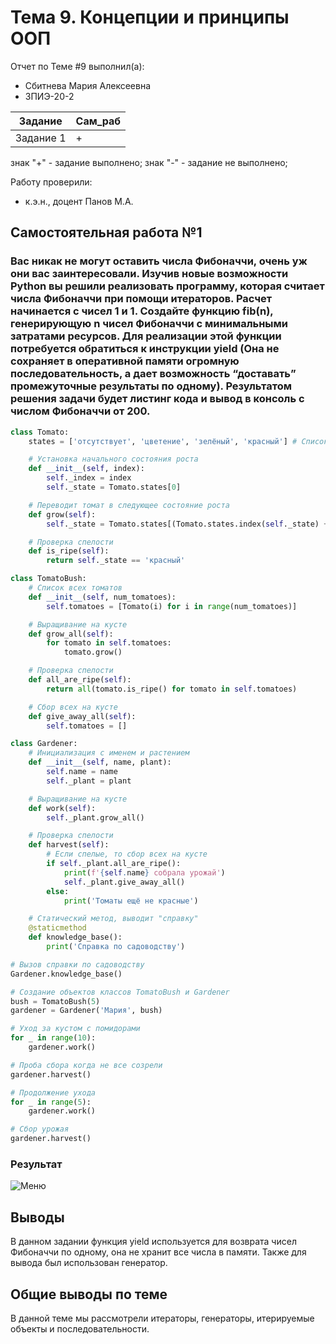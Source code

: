# Тема 9. Концепции и принципы ООП
Отчет по Теме #9 выполнил(а):
- Сбитнева Мария Алексеевна
- ЗПИЭ-20-2

| Задание | Сам_раб |
| ------  | ------ |
| Задание 1 | + |

знак "+" - задание выполнено; знак "-" - задание не выполнено;

Работу проверили:
- к.э.н., доцент Панов М.А.

## Самостоятельная работа №1
### Вас никак не могут оставить числа Фибоначчи, очень уж они вас заинтересовали. Изучив новые возможности Python вы решили реализовать программу, которая считает числа Фибоначчи при помощи итераторов. Расчет начинается с чисел 1 и 1. Создайте функцию fib(n), генерирующую n чисел Фибоначчи с минимальными затратами ресурсов. Для реализации этой функции потребуется обратиться к инструкции yield (Она не сохраняет в оперативной памяти огромную последовательность, а дает возможность “доставать” промежуточные результаты по одному). Результатом решения задачи будет листинг кода и вывод в консоль с числом Фибоначчи от 200.

```python
class Tomato:
    states = ['отсутствует', 'цветение', 'зелёный', 'красный'] # Список стадий зрелости томата

    # Установка начального состояния роста
    def __init__(self, index):
        self._index = index
        self._state = Tomato.states[0]

    # Переводит томат в следующее состояние роста
    def grow(self):
        self._state = Tomato.states[(Tomato.states.index(self._state) + 1) % len(Tomato.states)]

    # Проверка спелости
    def is_ripe(self):
        return self._state == 'красный'

class TomatoBush:
    # Список всех томатов
    def __init__(self, num_tomatoes):
        self.tomatoes = [Tomato(i) for i in range(num_tomatoes)]

    # Выращивание на кусте
    def grow_all(self):
        for tomato in self.tomatoes:
            tomato.grow()

    # Проверка спелости
    def all_are_ripe(self):
        return all(tomato.is_ripe() for tomato in self.tomatoes)

    # Сбор всех на кусте
    def give_away_all(self):
        self.tomatoes = []

class Gardener:
    # Инициализация с именем и растением
    def __init__(self, name, plant):
        self.name = name
        self._plant = plant

    # Выращивание на кусте
    def work(self):
        self._plant.grow_all()

    # Проверка спелости
    def harvest(self):
        # Если спелые, то сбор всех на кусте
        if self._plant.all_are_ripe():
            print(f'{self.name} собрала урожай')
            self._plant.give_away_all()
        else:
            print('Томаты ещё не красные')

    # Статический метод, выводит "справку"
    @staticmethod
    def knowledge_base():
        print('Справка по садоводству')

# Вызов справки по садоводству
Gardener.knowledge_base()

# Создание объектов классов TomatoBush и Gardener
bush = TomatoBush(5)
gardener = Gardener('Мария', bush)

# Уход за кустом с помидорами
for _ in range(10):
    gardener.work()

# Проба сбора когда не все созрели
gardener.harvest()

# Продолжение ухода
for _ in range(5):
    gardener.work()

# Сбор урожая
gardener.harvest()

```

### Результат
![Меню]()

## Выводы
В данном задании функция yield используется для возврата чисел Фибоначчи по одному, она не хранит все числа в памяти. Также для вывода был использован генератор.

## Общие выводы по теме
В данной теме мы рассмотрели итераторы, генераторы, итерируемые объекты и последовательности.
